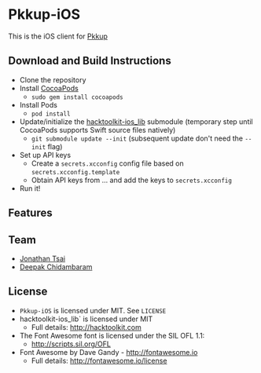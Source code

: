 Pkkup-iOS
=========

This is the iOS client for [Pkkup](http://pkkup.com)

## Download and Build Instructions

* Clone the repository
* Install [CocoaPods](http://cocoapods.org/)
  * `sudo gem install cocoapods`
* Install Pods
  * `pod install`
* Update/initialize the [hacktoolkit-ios_lib](https://github.com/hacktoolkit/hacktoolkit-ios_lib) submodule (temporary step until CocoaPods supports Swift source files natively)
  * `git submodule update --init` (subsequent update don't need the `--init` flag)
* Set up API keys
  * Create a `secrets.xcconfig` config file based on `secrets.xcconfig.template`
  * Obtain API keys from ... and add the keys to `secrets.xcconfig`
* Run it!

## Features

## Team

* [Jonathan Tsai](https://github.com/jontsai)
* [Deepak Chidambaram](https://github.com/grcdeepak1)

## License

* `Pkkup-iOS` is licensed under MIT. See `LICENSE`
* hacktoolkit-ios_lib` is licensed under MIT
  * Full details: <http://hacktoolkit.com>
* The Font Awesome font is licensed under the SIL OFL 1.1:
  * <http://scripts.sil.org/OFL>
* Font Awesome by Dave Gandy - <http://fontawesome.io>
  * Full details: <http://fontawesome.io/license>
